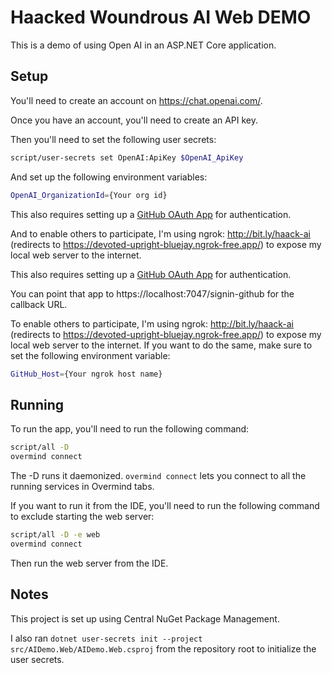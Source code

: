 # Haacked Woundrous AI Web DEMO

This is a demo of using Open AI in an ASP.NET Core application.

## Setup

You'll need to create an account on https://chat.openai.com/.

Once you have an account, you'll need to create an API key.

Then you'll need to set the following user secrets:

```bash
script/user-secrets set OpenAI:ApiKey $OpenAI_ApiKey
```

And set up the following environment variables:

```bash
OpenAI_OrganizationId={Your org id}
```

This also requires setting up a [GitHub OAuth App](https://github.com/settings/developers) for authentication.

And to enable others to participate, I'm using ngrok: http://bit.ly/haack-ai (redirects to https://devoted-upright-bluejay.ngrok-free.app/) to expose my local web server to the internet.

This also requires setting up a [GitHub OAuth App](https://github.com/settings/developers) for authentication.

You can point that app to https://localhost:7047/signin-github for the callback URL.

To enable others to participate, I'm using ngrok: http://bit.ly/haack-ai (redirects to https://devoted-upright-bluejay.ngrok-free.app/) to expose my local web server to the internet.
If you want to do the same, make sure to set the following environment variable:

```bash
GitHub_Host={Your ngrok host name}
```

## Running

To run the app, you'll need to run the following command:

```bash
script/all -D
overmind connect
```

The -D runs it daemonized. `overmind connect` lets you connect to all the running services in Overmind tabs.

If you want to run it from the IDE, you'll need to run the following command to exclude starting the web server:

```bash
script/all -D -e web
overmind connect
```

Then run the web server from the IDE.

## Notes

This project is set up using Central NuGet Package Management.

I also ran `dotnet user-secrets init --project src/AIDemo.Web/AIDemo.Web.csproj` from the repository root to initialize the user secrets.
